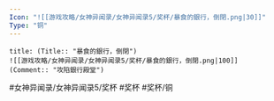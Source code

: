 ```yaml
---
Icon: "![[游戏攻略/女神异闻录/女神异闻录5/奖杯/暴食的銀行，倒閉.png|30]]"
Type: "铜"
---
```

```ad-common-bronze-trophy
title: (Title:: "暴食的銀行，倒閉")
![[游戏攻略/女神异闻录/女神异闻录5/奖杯/暴食的銀行，倒閉.png|100]]
(Comment:: "攻陷銀行殿堂")
```

#女神异闻录/女神异闻录5/奖杯 #奖杯 #奖杯/铜
